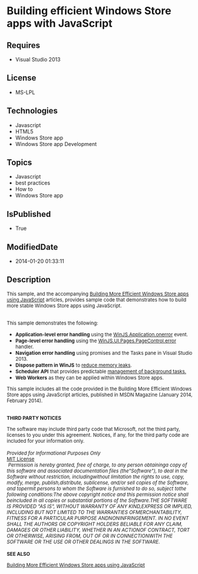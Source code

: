 # Building efficient Windows Store apps with JavaScript
## Requires
* Visual Studio 2013
## License
* MS-LPL
## Technologies
* Javascript
* HTML5
* Windows Store app
* Windows Store app Development
## Topics
* Javascript
* best practices
* How to
* Windows Store app
## IsPublished
* True
## ModifiedDate
* 2014-01-20 01:33:11
## Description

<p><span style="font-size:small">This sample, and the accompanying <a href="http://msdn.microsoft.com/en-us/magazine/default.aspx">
Building More Efficient Windows Store apps using JavaScript</a> articles, provides sample code that demonstrates how to build more stable Windows Store apps using JavaScript.&nbsp;</span></p>
<p><br>
<span style="font-size:small">This sample demonstrates the following:</span></p>
<ul>
<li><span style="font-size:small"><strong>Application-level error handling</strong> using the
<a href="http://msdn.microsoft.com/en-us/library/windows/apps/Hh974768.aspx">WinJS.Application.onerror</a> event.</span>
</li><li><span style="font-size:small"><strong>Page-level error handling</strong> using the
<a href="http://msdn.microsoft.com/en-us/library/windows/apps/hh770585.aspx">WinJS.UI.Pages.PageControl.error</a> handler.</span>
</li><li><span style="font-size:small"><strong>Navigation error handling</strong> using promises and the Tasks pane in Visual Studio 2013.</span>
</li><li><span style="font-size:small"><strong>Dispose pattern in WinJS</strong> to <a href="http://msdn.microsoft.com/en-us/library/windows/apps/dn439318.aspx">
reduce memory leaks</a>.</span> </li><li><span style="font-size:small"><strong>Scheduler API</strong> that provides predictable
<a href="http://msdn.microsoft.com/en-us/library/windows/apps/dn465795.aspx">management of background tasks.</a></span>
</li><li><span style="font-size:small"><strong>Web Workers</strong> as they can be applied within Windows Store apps.</span>
</li></ul>
<p><span style="font-size:small">This sample includes all the code provided in the Building More Efficient Windows Store apps using JavaScript articles, published in MSDN Magazine (January 2014, February 2014).</span></p>
<p><br>
<strong><span style="font-size:small">THIRD PARTY NOTICES&nbsp;</span></strong></p>
<p><span style="font-size:small">The software may include third party code that Microsoft, not the third party, licenses to you under this agreement. Notices, if any, for the third party code are included for your information only.&nbsp;</span><br>
<br>
<em><span style="font-size:small">Provided for Informational Purposes Only</span></em><br>
<span style="text-decoration:underline"><span style="font-size:small">MIT License</span></span><br>
<em><span style="font-size:small">&nbsp;Permission is hereby granted, free of charge, to any person obtaininga copy of this software and associated documentation files (the&quot;Software&quot;), to deal in the Software without restriction, includingwithout limitation
 the rights to use, copy, modify, merge, publish,distribute, sublicense, and/or sell copies of the Software, and topermit persons to whom the Software is furnished to do so, subject tothe following conditions:The above copyright notice and this permission notice
 shall beincluded in all copies or substantial portions of the Software.THE SOFTWARE IS PROVIDED &quot;AS IS&quot;, WITHOUT WARRANTY OF ANY KIND,EXPRESS OR IMPLIED, INCLUDING BUT NOT LIMITED TO THE WARRANTIES OFMERCHANTABILITY, FITNESS FOR A PARTICULAR PURPOSE ANDNONINFRINGEMENT.
 IN NO EVENT SHALL THE AUTHORS OR COPYRIGHT HOLDERS BELIABLE FOR ANY CLAIM, DAMAGES OR OTHER LIABILITY, WHETHER IN AN ACTIONOF CONTRACT, TORT OR OTHERWISE, ARISING FROM, OUT OF OR IN CONNECTIONWITH THE SOFTWARE OR THE USE OR OTHER DEALINGS IN THE SOFTWARE.</span></em><br>
<br>
<strong><span style="font-size:small">SEE ALSO</span></strong></p>
<p><span style="font-size:small"><a href="http://msdn.microsoft.com/en-us/magazine/default.aspx">Building More Efficient Windows Store apps using JavaScript</a></span></p>

